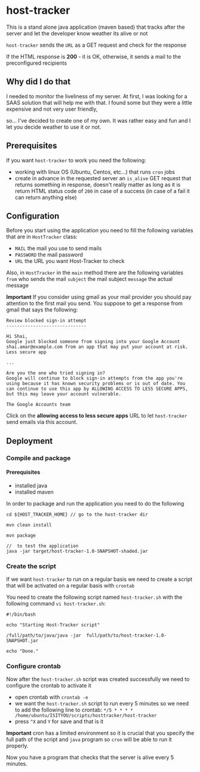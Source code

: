 # host-tracker
This is a stand alone java application (maven based) that tracks after the server and let the developer know weather its alive or not

`host-tracker` sends the `URL` as a GET request and check for the response

If the HTML response is **200** - it is OK, otherwise, it sends a mail to the preconfigured recipients

## Why did I do that
I needed to monitor the liveliness of my server. At first, I was looking for a SAAS solution that will help me with that.
I found some but they were a little expensive and not very user friendly, 

so... 
I've decided to create one of my own.
It was rather easy and fun and I let you decide weather to use it or not.

## Prerequisites
If you want `host-tracker` to work you need the following:
- working with linux OS (Ubuntu, Centos, etc...) that runs `cron` jobs
- create in advance in the requested server an `is_alive` GET request that returns something in response, doesn't really matter as long as it is return HTML status code of `200` in case of a success (in case of a fail it can return anything else)


## Configuration
Before you start using the application you need to fill the following variables that are in `HostTracker` class:
- `MAIL` the mail you use to send mails
- `PASSWORD` the mail password
- `URL` the URL you want Host-Tracker to check

Also, in `HostTracker` in the `main` method there are the following variables 
`from` who sends the mail
`subject` the mail subject
`message` the actual message

**Important**
If you consider using gmail as your mail provider you should pay attention to the first mail you send.
You suppose to get a response from gmail that says the following:

```
Review blocked sign-in attempt
------------------------------

Hi Shai,
Google just blocked someone from signing into your Google Account shai.amar@example.com from an app that may put your account at risk.
Less secure app

...

Are you the one who tried signing in?
Google will continue to block sign-in attempts from the app you're using because it has known security problems or is out of date. You can continue to use this app by ALLOWING ACCESS TO LESS SECURE APPS, but this may leave your account vulnerable.

The Google Accounts team
```
Click on the **allowing access to less secure apps** URL to let `host-tracker` send emails via this account.

## Deployment

### Compile and package

#### Prerequisites
- installed java
- installed maven

In order to package and run the application you need to do the following

```
cd ${HOST_TRACKER_HOME} // go to the host-tracker dir

mvn clean install

mvn package

//  to test the application
java -jar target/host-tracker-1.0-SNAPSHOT-shaded.jar

```

### Create the script

If we want `host-tracker` to run on a regular basis we need to create a script that will be activated on a regular basis with `crontab`

You need to create the following script named `host-tracker.sh` with the following command `vi host-tracker.sh`:

```
#!/bin/bash

echo "Starting Host-Tracker script"

/full/path/to/java/java -jar  full/path/to/host-tracker-1.0-SNAPSHOT.jar

echo "Done."
```

### Configure crontab

Now after the `host-tracker.sh` script was created successfully we need to configure the crontab to activate it

- open crontab with `crontab -e`
- we want the `host-tracker.sh` script to run every 5 minutes so we need to add the following line to crontab: `*/5 * * * * /home/ubuntu/ISITYOU/scripts/hosttracker/host-tracker`
- press `^X` and `Y` for save
and that is it

**Important**
cron has a limited environment so it is crucial that you specify the full path of the script and `java` program so `cron` will be able to run it properly.

Now you have a program that checks that the server is alive every 5 minutes.




